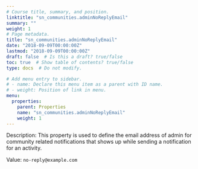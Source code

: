 ```yaml
---
# Course title, summary, and position.
linktitle: "sn_communities.adminNoReplyEmail"
summary: ""
weight: 1
# Page metadata.
title: "sn_communities.adminNoReplyEmail"
date: "2018-09-09T00:00:00Z"
lastmod: "2018-09-09T00:00:00Z"
draft: false  # Is this a draft? true/false
toc: true  # Show table of contents? true/false
type: docs  # Do not modify.

# Add menu entry to sidebar.
# - name: Declare this menu item as a parent with ID name.
# - weight: Position of link in menu.
menu:
  properties:
    parent: Properties
    name: "sn_communities.adminNoReplyEmail"
    weight: 1
---
```


Description: This property is used to define the email address of admin for community related notifications that shows up while sending a notification for an activity.


Value: `no-reply@example.com`